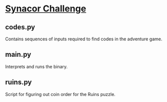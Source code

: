 # [Synacor Challenge](https://challenge.synacor.com/)

## codes.py

Contains sequences of inputs required to find codes in the adventure game.

## main.py

Interprets and runs the binary.

## ruins.py

Script for figuring out coin order for the Ruins puzzle.